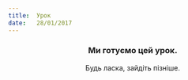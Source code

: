 ```yaml
---
title:  Урок
date:   28/01/2017
---
```


### <center>Ми готуємо цей урок.</center>
<center>Будь ласка, зайдіть пізніше.</center>